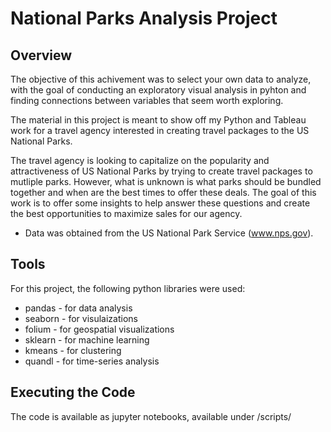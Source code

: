 # National Parks Analysis Project
## Overview
The objective of this achivement was to select your own data to analyze, with the goal of conducting an exploratory visual analysis in pyhton and finding connections between variables that seem worth exploring.

The material in this project is meant to show off my Python and Tableau work for a travel agency interested in creating travel packages to the US National Parks. 

The travel agency is looking to capitalize on the popularity and attractiveness of US National Parks by trying to create travel packages to mutliple parks. However, what is unknown is what parks should be bundled together and when are the best times to offer these deals. The goal of this work is to offer some insights to help answer these questions and create the best opportunities to maximize sales for our agency.

* Data was obtained from the US National Park Service (www.nps.gov).

## Tools
For this project, the following python libraries were used:
* pandas - for data analysis
* seaborn - for visulaizations
* folium - for geospatial visualizations
* sklearn - for machine learning
* kmeans - for clustering
* quandl - for time-series analysis

## Executing the Code
The code is available as jupyter notebooks, available under /scripts/
